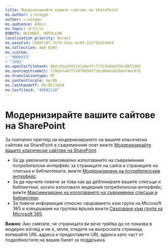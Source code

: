 ```yaml
---
title: Модернизирайте вашите сайтове на SharePoint
ms.author: v-miegge
author: v-miegge
ms.audience: Admin
ms.topic: article
ROBOTS: NOINDEX, NOFOLLOW
localization_priority: Normal
ms.assetid: c508f18f-7e74-43ac-bc93-22c71642d454
ms.collection: Adm_O365
ms.custom:
- "9000153"
- "1692"
ms.openlocfilehash: 802cd3a2492141ebe4fcf7318abb6756c88753b5
ms.sourcegitcommit: f28dafa0f727870038f72bc904da926daf4ec07b
ms.translationtype: MT
ms.contentlocale: bg-BG
ms.lasthandoff: 06/05/2020
ms.locfileid: "44582116"
---
```

# <a name="modernize-your-sharepoint-sites"></a>Модернизирайте вашите сайтове на SharePoint

За поетапно преглед на модернизирането на вашите класически сайтове на SharePoint в съвременния опит вижте [Модернизирайте вашите класически сайтове на SharePoint](https://docs.microsoft.com/sharepoint/dev/transform/modernize-classic-sites).

* За да увеличите максимално използването на съвременния потребителски интерфейс за страниците на сайта и страниците на списъка и библиотеката, вижте [Модернизиране на потребителския интерфейс](https://docs.microsoft.com/sharepoint/dev/transform/modernize-userinterface).
* За да научите повече за това как да деблокирате вашите списъци и библиотеки, когато използвате модерния потребителски интерфейс, вижте [Максимизиране на използването на съвременни списъци и библиотеки](https://docs.microsoft.com/sharepoint/dev/transform/modernize-userinterface-lists-and-libraries).
* За повече информация относно свързването към група на Microsoft 365 и извършване на групова връзка вижте [Свързване към група на Microsoft 365](https://docs.microsoft.com/sharepoint/dev/transform/modernize-connect-to-office365-group).

**Важно:** Ако смятате, че страницата ви вече трябва да се показва в модерен изглед и не е, моля, отидете на въпросната страница, копирайте URL адреса и предоставете URL адреса като част от подробностите на вашия билет за поддръжка.
